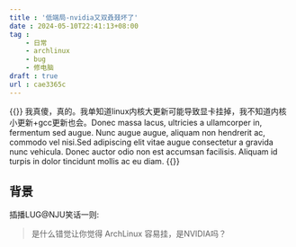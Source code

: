 ```yaml
---
title : '低端局-nvidia又双叒叕坏了'
date : 2024-05-10T22:41:13+08:00
tag : 
    - 日常
    - archlinux
    - bug
    - 修电脑
draft : true
url : cae3365c
---
```

{{<admonition warning>}}
我真傻，真的。我单知道linux内核大更新可能导致显卡挂掉，我不知道内核小更新+gcc更新也会。Donec massa lacus, ultricies a ullamcorper in, fermentum sed augue. Nunc augue augue, aliquam non hendrerit ac, commodo vel nisi.Sed adipiscing elit vitae augue consectetur a gravida nunc vehicula. Donec auctor odio non est accumsan facilisis. Aliquam id turpis in dolor tincidunt mollis ac eu diam.
{{</admonition>}}

## 背景

插播LUG@NJU笑话一则:

> 是什么错觉让你觉得 ArchLinux 容易挂，是NVIDIA吗？

